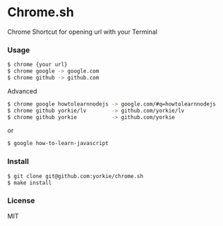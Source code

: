
Chrome.sh
===============
Chrome Shortcut for opening url with your Terminal

### Usage

```sh
$ chrome {your url}
$ chrome google -> google.com
$ chrome github -> github.com
```

Advanced

```sh
$ chrome google howtolearnnodejs -> google.com/#q=howtolearnnodejs
$ chrome github yorkie/lv        -> github.com/yorkie/lv
$ chrome github yorkie           -> github.com/yorkie
```

or

```sh
$ google how-to-learn-javascript
```

### Install

```sh
$ git clone git@github.com:yorkie/chrome.sh
$ make install
```

### License

MIT

